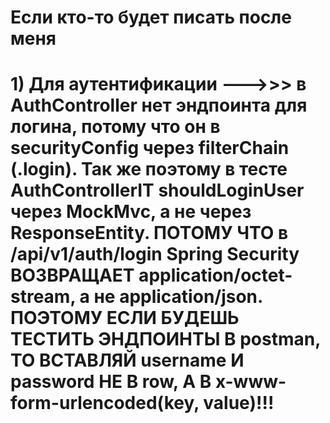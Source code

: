 <h1>Если кто-то будет писать после меня<h1>
1) Для аутентификации --->>> в AuthController нет эндпоинта для логина, потому что он в securityConfig через filterChain (.login). Так же поэтому в тесте AuthControllerIT shouldLoginUser через MockMvc, а не через ResponseEntity.
ПОТОМУ ЧТО в /api/v1/auth/login  Spring Security ВОЗВРАЩАЕТ application/octet-stream, а не application/json. ПОЭТОМУ ЕСЛИ БУДЕШЬ ТЕСТИТЬ ЭНДПОИНТЫ В postman, ТО ВСТАВЛЯЙ username И password НЕ В row, А В x-www-form-urlencoded(key, value)!!!
